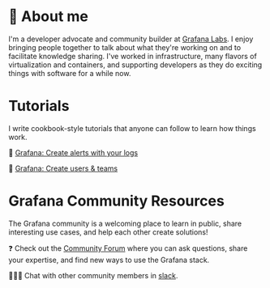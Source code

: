 # 🌻 About me

I'm a developer advocate and community builder at [Grafana Labs](https://grafana.com/community/champions/?plcmt=learn-nav). I enjoy bringing people together to talk about what they're working on and to facilitate knowledge sharing. I've worked in infrastructure, many flavors of virtualization and containers, and supporting developers as they do exciting things with software for a while now. 

# Tutorials

I write cookbook-style tutorials that anyone can follow to learn how things work.

📖 [Grafana: Create alerts with your logs](https://grafana.com/tutorials/create-alerts-with-logs/)

🔑 [Grafana: Create users & teams](https://grafana.com/tutorials/create-users-and-teams/)

# Grafana Community Resources

The Grafana community is a welcoming place to learn in public, share interesting use cases, and help each other create solutions!

❓ Check out the [Community Forum](https://community.grafana.com/?plcmt=learn-nav) where you can ask questions, share your expertise, and find new ways to use the Grafana stack.

🧑‍🤝‍🧑 Chat with other community members in [slack](https://grafana.slack.com/archives/C05675Y4F).
